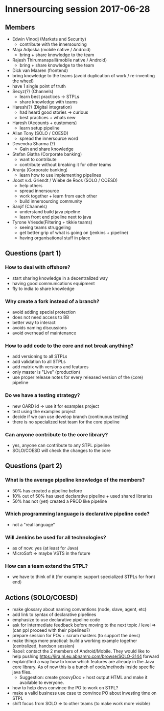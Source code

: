 # Innersourcing session 2017-06-28

## Members
* Edwin Vinodj (Markets and Security)
    * contribute with the innersourcing
* Maja Adjoska (mobile native / Android)
    * bring + share knowledge to the team
* Rajesh Thirumanapalli(mobile native / Android)
    * bring + share knowledge to the team
* Dick van Maaren (frontend)
 * bring knowledge to the teams (avoid duplication of work / re-inventing the wheel)
 * have 1 single point of truth
* Secyz(?) (Channels)
    * learn best practices -> STPLs
    * share knowledge with teams
* Haresh(?) (Digital integration)
    * had heard good stories -> curious
    * best practices + whats new
* Haresh (Accounts + customers)
    * learn setup pipeline
* Allan Tony (SOLO / COESD)
    * spread the innersource word
* Devendra Sharma (?)
    * Gain and share knowledge
* Stefan Giatha (Corporate banking)
    * want to contribute
    * contribute without breaking it for other teams 
* Aranja (Corporate banking)
    * learn how to use implementing pipelines
* Joost v.d. Griendt / Wiebe de Roos (SOLO / COESD)
    * help others
    * spread innersource
    * work together + learn from each other
    * build innersourcing community
* Sanjif (Channels)
    * understand build java pipeline
    * learn front end pipeline next to java
* Tyrone Vriesde(Filtering + tikkie teams)
    * seeing teams struggeling
    * get better grip of what is going on (jenkins + pipeline)
    * having organisational stuff in place

## Questions (part 1)

### How to deal with offshore?

* start sharing knowledge in a decentralized way
* having good communications equipment
* fly to india to share knowledge

### Why create a fork instead of a branch?

* avoid adding special protection
* does not need access to BB
* better way to interact
* avoids naming discussions
* avoid overhead of maintenance

### How to add code to the core and not break anything?

* add versioning to all STPLs
* add validation to all STPLs
* add matrix with versions and features
* only master is "Live" (production)
* use proper release notes for every released version of the (core) pipeline

### Do we have a testing strategy?

* new OARD id => use it for examples project
* test using the examples project
* decide if we can use develop branch (continuous testing)
* there is no specialized test team for the core pipeline

### Can anyone contribute to the core library?

* yes, anyone can contribute to any STPL pipeline
* SOLO/COESD will check the changes to the core

## Questions (part 2)

### What is the average pipeline knowledge of the members?
* 50% has created a pipeline before
* 10% out of 50% has used declarative pipeline + used shared libraries 
* 50% has not (yet) created a PROD like pipeline

### Which programming language is declarative pipeline code?
* not a "real language"  

### Will Jenkins be used for all technologies?
* as of now: yes (at least for Java)
* MicroSoft => maybe VSTS in the future

### How can a team extend the STPL?
* we have to think of it (for example: support specialized STPLs for front end)

## Actions (SOLO/COESD)
* make glossary about naming conventions (node, slave, agent, etc)
* add link to syntax of declarative pipelines
* emphasize to use declarative pipeline code
* ask for intermediate feedback before moving to the next topic / level => (can ppl proceed with their pipelines?)
* prepare session for POs + scrum masters (to support the devs)
* make things more practical: build a working example together (centralized, handson session)
* Raoel: contact the 2 members of Android/Mobile. They would like to help pushing https://jira.nl.eu.abnamro.com/browse/SOLO-3144 forward
* explain/find a way how to know which features are already in the Java core library. As of now this is a bunch of code/methods inside specific java files. 
    * Suggestion: create groovyDoc + host output HTML and make it available to everyone.
* how to help devs convince the PO to work on STPL?
* make a valid business use case to convince PO about investing time on STPL 
* shift focus from SOLO => to other teams (to make work more visible)

